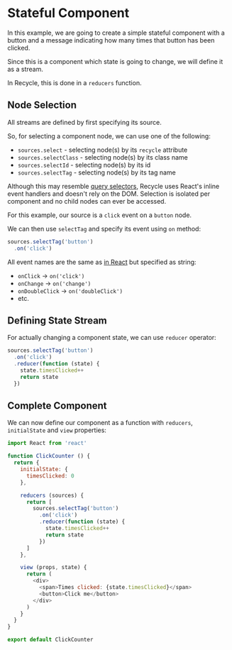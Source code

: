 # Stateful Component
In this example, we are going to create a simple stateful component with a button 
and a message indicating how many times that button has been clicked.

Since this is a component which state is going to change,
we will define it as a stream.

In Recycle, this is done in a `reducers` function.

## Node Selection
All streams are defined by first specifying its source.

So, for selecting a component node, we can use one of the following:
- `sources.select` - selecting node(s) by its `recycle` attribute
- `sources.selectClass` - selecting node(s) by its class name 
- `sources.selectId` - selecting node(s) by its id
- `sources.selectTag` - selecting node(s) by its tag name

Although this may resemble [query selectors](https://developer.mozilla.org/en-US/docs/Web/API/Document/querySelector), 
Recycle uses React's inline event handlers and doesn't rely on the DOM. 
Selection is isolated per component and no child nodes can ever be accessed.

For this example, our source is a `click` event on a `button` node.

We can then use `selectTag` and specify its event using `on` method:

```javascript
sources.selectTag('button')
  .on('click')
```

All event names are the same as [in React](https://facebook.github.io/react/docs/events.html) but specified as string:
- `onClick` -> `on('click')`
- `onChange` -> `on('change')`
- `onDoubleClick` -> `on('doubleClick')`
- etc.

## Defining State Stream
For actually changing a component state, we can use `reducer` operator:

```javascript
sources.selectTag('button')
  .on('click')
  .reducer(function (state) {
    state.timesClicked++
    return state
  })
```

## Complete Component
We can now define our component as a function with `reducers`, `initialState` and `view` properties:

```javascript
import React from 'react'

function ClickCounter () {
  return {
    initialState: {
      timesClicked: 0
    },

    reducers (sources) {
      return [
        sources.selectTag('button')
          .on('click')
          .reducer(function (state) {
            state.timesClicked++
            return state
          })
      ]
    },

    view (props, state) {
      return (
        <div>
          <span>Times clicked: {state.timesClicked}</span>
          <button>Click me</button>
        </div>
      )
    }
  }
}

export default ClickCounter
```
